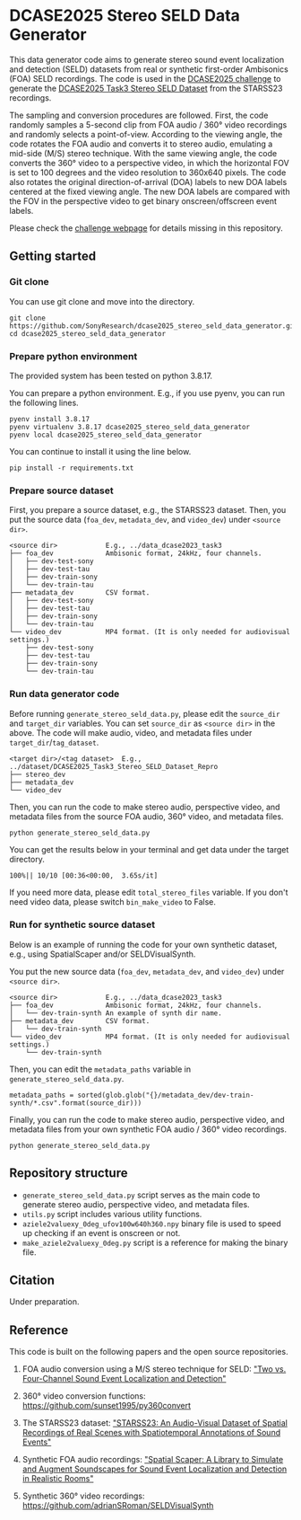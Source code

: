 # DCASE2025 Stereo SELD Data Generator
This data generator code aims to generate stereo sound event localization and detection (SELD) datasets from real or synthetic first-order Ambisonics (FOA) SELD recordings.
The code is used in the [DCASE2025 challenge](https://dcase.community/challenge2025/) to generate the [DCASE2025 Task3 Stereo SELD Dataset](https://zenodo.org/records/15087603) from the STARSS23 recordings.

The sampling and conversion procedures are followed.
First, the code randomly samples a 5-second clip from FOA audio / 360° video recordings and randomly selects a point-of-view.
According to the viewing angle, the code rotates the FOA audio and converts it to stereo audio, emulating a mid-side (M/S) stereo technique.
With the same viewing angle, the code converts the 360° video to a perspective video, in which the horizontal FOV is set to 100 degrees and the video resolution to 360x640 pixels.
The code also rotates the original direction-of-arrival (DOA) labels to new DOA labels centered at the fixed viewing angle.
The new DOA labels are compared with the FOV in the perspective video to get binary onscreen/offscreen event labels.

Please check the [challenge webpage](https://dcase.community/challenge2025/) for details missing in this repository.

## Getting started
### Git clone
You can use git clone and move into the directory.
```
git clone https://github.com/SonyResearch/dcase2025_stereo_seld_data_generator.git
cd dcase2025_stereo_seld_data_generator
```

### Prepare python environment
The provided system has been tested on python 3.8.17.

You can prepare a python environment. E.g., if you use pyenv, you can run the following lines.
```
pyenv install 3.8.17
pyenv virtualenv 3.8.17 dcase2025_stereo_seld_data_generator
pyenv local dcase2025_stereo_seld_data_generator
```

You can continue to install it using the line below.
```
pip install -r requirements.txt
```

### Prepare source dataset
First, you prepare a source dataset, e.g., the STARSS23 dataset.
Then, you put the source data (`foa_dev`, `metadata_dev`, and `video_dev`) under `<source dir>`.
```
<source dir>            E.g., ../data_dcase2023_task3
├── foa_dev             Ambisonic format, 24kHz, four channels.
│   ├── dev-test-sony
│   ├── dev-test-tau
│   ├── dev-train-sony
│   └── dev-train-tau
├── metadata_dev        CSV format.
│   ├── dev-test-sony
│   ├── dev-test-tau
│   ├── dev-train-sony
│   └── dev-train-tau
└── video_dev           MP4 format. (It is only needed for audiovisual settings.)
    ├── dev-test-sony
    ├── dev-test-tau
    ├── dev-train-sony
    └── dev-train-tau
```

### Run data generator code
Before running `generate_stereo_seld_data.py`, please edit the `source_dir` and `target_dir` variables.
You can set `source_dir` as `<source dir>` in the above.
The code will make audio, video, and metadata files under `target_dir`/`tag_dataset`.
```
<target dir>/<tag dataset>  E.g., ../dataset/DCASE2025_Task3_Stereo_SELD_Dataset_Repro
├── stereo_dev
├── metadata_dev
└── video_dev
```

Then, you can run the code to make stereo audio, perspective video, and metadata files from the source FOA audio, 360° video, and metadata files.
```
python generate_stereo_seld_data.py
```

You can get the results below in your terminal and get data under the target directory.
```
100%|| 10/10 [00:36<00:00,  3.65s/it]
```

If you need more data, please edit `total_stereo_files` variable.
If you don't need video data, please switch `bin_make_video` to False.

### Run for synthetic source dataset
Below is an example of running the code for your own synthetic dataset, e.g., using SpatialScaper and/or SELDVisualSynth.

You put the new source data (`foa_dev`, `metadata_dev`, and `video_dev`) under `<source dir>`.
```
<source dir>            E.g., ../data_dcase2023_task3
├── foa_dev             Ambisonic format, 24kHz, four channels.
│   └── dev-train-synth An example of synth dir name.
├── metadata_dev        CSV format.
│   └── dev-train-synth
└── video_dev           MP4 format. (It is only needed for audiovisual settings.)
    └── dev-train-synth
```

Then, you can edit the `metadata_paths` variable in `generate_stereo_seld_data.py`.
```
metadata_paths = sorted(glob.glob("{}/metadata_dev/dev-train-synth/*.csv".format(source_dir)))
```

Finally, you can run the code to make stereo audio, perspective video, and metadata files from your own synthetic FOA audio / 360° video recordings.
```
python generate_stereo_seld_data.py
```

## Repository structure
* `generate_stereo_seld_data.py` script serves as the main code to generate stereo audio, perspective video, and metadata files.
* `utils.py` script includes various utility functions.
* `aziele2valuexy_0deg_ufov100w640h360.npy` binary file is used to speed up checking if an event is onscreen or not.
* `make_aziele2valuexy_0deg.py` script is a reference for making the binary file.

## Citation
Under preparation.

## Reference
This code is built on the following papers and the open source repositories.

1. FOA audio conversion using a M/S stereo technique for SELD: ["Two vs. Four-Channel Sound Event Localization and Detection"](https://arxiv.org/abs/2309.13343)

2. 360° video conversion functions: https://github.com/sunset1995/py360convert

3. The STARSS23 dataset: ["STARSS23: An Audio-Visual Dataset of Spatial Recordings of Real Scenes with Spatiotemporal Annotations of Sound Events"](https://arxiv.org/abs/2306.09126)

4. Synthetic FOA audio recordings: ["Spatial Scaper: A Library to Simulate and Augment Soundscapes for Sound Event Localization and Detection in Realistic Rooms"](https://arxiv.org/abs/2401.12238)

5. Synthetic 360° video recordings: https://github.com/adrianSRoman/SELDVisualSynth
